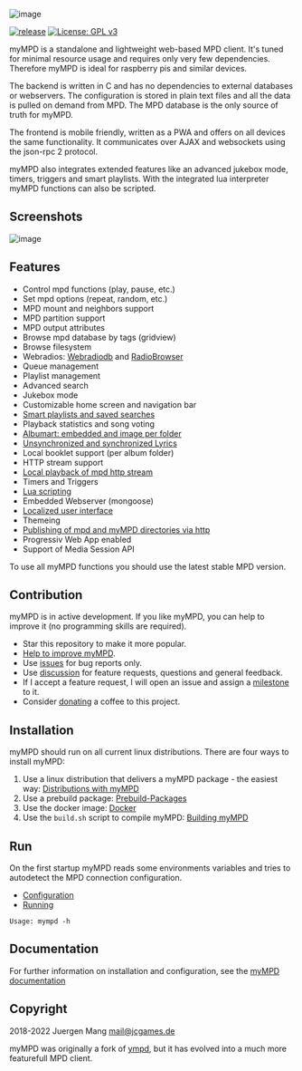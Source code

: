 ![image](https://jcorporation.github.io/assets/mympd-logo-schriftzug.svg)

[![release](https://github.com/jcorporation/myMPD/actions/workflows/build_release.yml/badge.svg)](https://github.com/jcorporation/myMPD/actions/workflows/build_release.yml)
[![License: GPL v3](https://img.shields.io/badge/License-GPLv3-blue.svg)](https://www.gnu.org/licenses/gpl-3.0)

myMPD is a standalone and lightweight web-based MPD client. It's tuned for minimal resource usage and requires only very few dependencies. Therefore myMPD is ideal for raspberry pis and similar devices.

The backend is written in C and has no dependencies to external databases or webservers. The configuration is stored in plain text files and all the data is pulled on demand from MPD. The MPD database is the only source of truth for myMPD.

The frontend is mobile friendly, written as a PWA and offers on all devices the same functionality. It communicates over AJAX and websockets using the json-rpc 2 protocol.

myMPD also integrates extended features like an advanced jukebox mode, timers, triggers and smart playlists. With the integrated lua interpreter myMPD functions can also be scripted.

## Screenshots

![image](https://jcorporation.github.io/assets/myMDPv6.8.3.gif)

## Features

- Control mpd functions (play, pause, etc.)
- Set mpd options (repeat, random, etc.)
- MPD mount and neighbors support
- MPD partition support
- MPD output attributes
- Browse mpd database by tags (gridview)
- Browse filesystem
- Webradios: [Webradiodb](https://jcorporation.github.io/webradiodb/) and [RadioBrowser](https://www.radio-browser.info/)
- Queue management
- Playlist management
- Advanced search
- Jukebox mode
- Customizable home screen and navigation bar
- [Smart playlists and saved searches](https://jcorporation.github.io/myMPD/references/smart-playlists)
- Playback statistics and song voting
- [Albumart: embedded and image per folder](https://jcorporation.github.io/myMPD/references/pictures)
- [Unsynchronized and synchronized Lyrics](https://jcorporation.github.io/myMPD/references/tags)
- Local booklet support (per album folder)
- HTTP stream support
- [Local playback of mpd http stream](https://jcorporation.github.io/myMPD/references/local-playback)
- Timers and Triggers
- [Lua scripting](https://jcorporation.github.io/myMPD/scripting/)
- Embedded Webserver (mongoose)
- [Localized user interface](https://jcorporation.github.io/myMPD/references/translating)
- Themeing
- [Publishing of mpd and myMPD directories via http](https://jcorporation.github.io/myMPD/references/published-directories)
- Progressiv Web App enabled
- Support of Media Session API

To use all myMPD functions you should use the latest stable MPD version.

## Contribution

myMPD is in active development. If you like myMPD, you can help to improve it (no programming skills are required).

- Star this repository to make it more popular.
- [Help to improve myMPD](https://github.com/jcorporation/myMPD/issues/167).
- Use [issues](https://github.com/jcorporation/myMPD/issues) for bug reports only.
- Use [discussion](https://github.com/jcorporation/myMPD/discussions) for feature requests, questions and general feedback.
- If I accept a feature request, I will open an issue and assign a [milestone](https://github.com/jcorporation/myMPD/milestones) to it.
- Consider [donating](https://jcorporation.github.io/donate) a coffee to this project.

## Installation

myMPD should run on all current linux distributions. There are four ways to install myMPD:

1. Use a linux distribution that delivers a myMPD package - the easiest way: [Distributions with myMPD](https://jcorporation.github.io/myMPD/installation/distributions)
2. Use a prebuild package: [Prebuild-Packages](https://jcorporation.github.io/myMPD/installation/prebuild-packages)
3. Use the docker image: [Docker](https://jcorporation.github.io/myMPD/installation/docker)
4. Use the ``build.sh`` script to compile myMPD: [Building myMPD](https://jcorporation.github.io/myMPD/installation/compiling)

## Run

On the first startup myMPD reads some environments variables and tries to autodetect the MPD connection configuration.

- [Configuration](https://jcorporation.github.io/myMPD/configuration/)
- [Running](https://jcorporation.github.io/myMPD/running)

``
Usage: mympd -h
``

## Documentation

For further information on installation and configuration, see the [myMPD documentation](https://jcorporation.github.io/myMPD/)

## Copyright

2018-2022 Juergen Mang <mail@jcgames.de>

myMPD was originally a fork of [ympd](https://github.com/notandy/ympd), but it has evolved into a much more featurefull MPD client.
